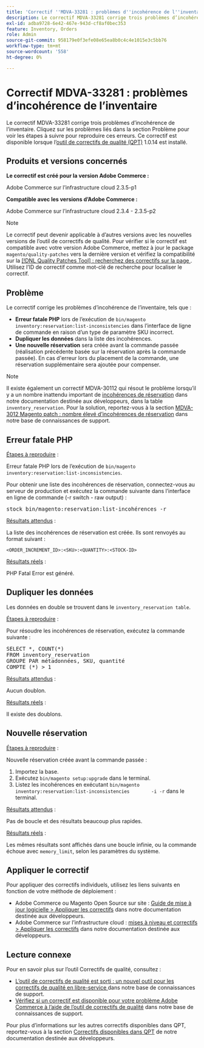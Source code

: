 ```yaml
---
title: 'Correctif ''MDVA-33281 : problèmes d''incohérence de l''inventaire'''
description: Le correctif MDVA-33281 corrige trois problèmes d’incohérence de l’inventaire. Cliquez sur les problèmes liés dans la section Problème pour voir les étapes à suivre pour reproduire ces erreurs. Ce correctif est disponible lorsque l’[outil de correctifs de qualité (QPT)](/help/announcements/adobe-commerce-announcements/magento-quality-patches-released-new-tool-to-self-serve-quality-patches.md) 1.0.14 est installé.
exl-id: adba9728-6e42-467e-943d-cf8af0bec353
feature: Inventory, Orders
role: Admin
source-git-commit: 958179e0f3efe08e65ea8b0c4c4e1015e3c5bb76
workflow-type: tm+mt
source-wordcount: '558'
ht-degree: 0%

---
```


# Correctif MDVA-33281 : problèmes d’incohérence de l’inventaire

Le correctif MDVA-33281 corrige trois problèmes d’incohérence de l’inventaire. Cliquez sur les problèmes liés dans la section Problème pour voir les étapes à suivre pour reproduire ces erreurs. Ce correctif est disponible lorsque l’[outil de correctifs de qualité (QPT)](/help/announcements/adobe-commerce-announcements/magento-quality-patches-released-new-tool-to-self-serve-quality-patches.md) 1.0.14 est installé.

## Produits et versions concernés

**Le correctif est créé pour la version Adobe Commerce :**

Adobe Commerce sur l’infrastructure cloud 2.3.5-p1

**Compatible avec les versions d’Adobe Commerce :**

Adobe Commerce sur l’infrastructure cloud 2.3.4 - 2.3.5-p2

>[!NOTE]
>
>Le correctif peut devenir applicable à d’autres versions avec les nouvelles versions de l’outil de correctifs de qualité. Pour vérifier si le correctif est compatible avec votre version Adobe Commerce, mettez à jour le package `magento/quality-patches` vers la dernière version et vérifiez la compatibilité sur la [[!DNL Quality Patches Tool] : recherchez des correctifs sur la page ](https://devdocs.magento.com/quality-patches/tool.html#patch-grid). Utilisez l’ID de correctif comme mot-clé de recherche pour localiser le correctif.

## Problème

Le correctif corrige les problèmes d’incohérence de l’inventaire, tels que :

* **Erreur fatale PHP** lors de l’exécution de `bin/magento inventory:reservation:list-inconsistencies` dans l’interface de ligne de commande en raison d’un type de paramètre SKU incorrect.
* **Dupliquer les données** dans la liste des incohérences.
* **Une nouvelle réservation** sera créée avant la commande passée (réalisation précédente basée sur la réservation après la commande passée). En cas d&#39;erreur lors du placement de la commande, une réservation supplémentaire sera ajoutée pour compenser.

>[!NOTE]
>
>Il existe également un correctif MDVA-30112 qui résout le problème lorsqu’il y a un nombre inattendu important de [incohérences de réservation](https://devdocs.magento.com/guides/v2.4/inventory/inventory-cli-reference.html#what-causes-reservation-inconsistencies) dans notre documentation destinée aux développeurs, dans la table `inventory_reservation`. Pour la solution, reportez-vous à la section [MDVA-3012 Magento patch : nombre élevé d’incohérences de réservation](/help/support-tools/patches-available-in-qpt-tool/v1-0-8/mdva-30112-magento-patch-large-number-reservation-inconsistencies.md) dans notre base de connaissances de support.

## Erreur fatale PHP

<u>Étapes à reproduire</u> :

Erreur fatale PHP lors de l’exécution de `bin/magento inventory:reservation:list-inconsistencies`.

Pour obtenir une liste des incohérences de réservation, connectez-vous au serveur de production et exécutez la commande suivante dans l’interface en ligne de commande (-r switch - raw output) :

<pre>stock bin/magento:reservation:list-incohérences -r</pre>

<u>Résultats attendus</u> :

La liste des incohérences de réservation est créée. Ils sont renvoyés au format suivant :

```plaintext
<ORDER_INCREMENT_ID>:<SKU>:<QUANTITY>:<STOCK-ID>
```

<u>Résultats réels</u> :

PHP Fatal Error est généré.

## Dupliquer les données

Les données en double se trouvent dans le `inventory_reservation table`.

<u>Étapes à reproduire</u> :

Pour résoudre les incohérences de réservation, exécutez la commande suivante :

<pre>SELECT *, COUNT(*)
FROM inventory_reservation
GROUPE PAR métadonnées, SKU, quantité
COMPTE (*) &gt; 1</pre>

<u>Résultats attendus</u> :

Aucun doublon.

<u>Résultats réels</u> :

Il existe des doublons.

## Nouvelle réservation

<u>Étapes à reproduire</u> :

Nouvelle réservation créée avant la commande passée :

1. Importez la base.
1. Exécutez `bin/magento setup:upgrade` dans le terminal.
1. Listez les incohérences en exécutant `bin/magento inventory:reservation:list-inconsistencies        -i -r` dans le terminal.

<u>Résultats attendus</u> :

Pas de boucle et des résultats beaucoup plus rapides.

<u>Résultats réels</u> :

Les mêmes résultats sont affichés dans une boucle infinie, ou la commande échoue avec `memory_limit`, selon les paramètres du système.

## Appliquer le correctif

Pour appliquer des correctifs individuels, utilisez les liens suivants en fonction de votre méthode de déploiement :

* Adobe Commerce ou Magento Open Source sur site : [Guide de mise à jour logicielle > Appliquer les correctifs](https://devdocs.magento.com/guides/v2.4/comp-mgr/patching/mqp.html) dans notre documentation destinée aux développeurs.
* Adobe Commerce sur l’infrastructure cloud : [mises à niveau et correctifs > Appliquer les correctifs](https://devdocs.magento.com/cloud/project/project-patch.html) dans notre documentation destinée aux développeurs.

## Lecture connexe

Pour en savoir plus sur l’outil Correctifs de qualité, consultez :

* [ L’outil de correctifs de qualité est sorti : un nouvel outil pour les correctifs de qualité en libre-service ](/help/announcements/adobe-commerce-announcements/magento-quality-patches-released-new-tool-to-self-serve-quality-patches.md) dans notre base de connaissances de support.
* [Vérifiez si un correctif est disponible pour votre problème Adobe Commerce à l’aide de l’outil de correctifs de qualité](/help/support-tools/patches-available-in-qpt-tool/check-patch-for-magento-issue-with-magento-quality-patches.md) dans notre base de connaissances de support.

Pour plus d’informations sur les autres correctifs disponibles dans QPT, reportez-vous à la section [Correctifs disponibles dans QPT](https://devdocs.magento.com/quality-patches/tool.html#patch-grid) de notre documentation destinée aux développeurs.
